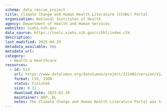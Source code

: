 ```yaml
---
schema: data_rescue_project 
title: Climate Change and Human Health Literature (CCHHL) Portal
organization: National Institutes of Health
agency: Department of Health and Human Services
websites: niehs.nih.gov
data_source: https://tools.niehs.nih.gov/cchhl/index.cfm
description: 
last_modified: 2025-04-29
metadata_available: Yes
metadata_url: 
category:
  - Health & Healthcare 
resources:
  - id: 513
    url: https://www.datalumos.org/datalumos/project/222402/version/V1/view
    format: CSV, JSON
    status: Finished
    size: 0.11
    download_date: 2025-02-10
    maintainer: DRP, DL
    notes: The Climate Change and Human Health Literature Portal was taken down in February 2025 and is no longer available. The website has been captured in the Internet Archive, but many of the catalog records behind the portal were not captured.
---
```

